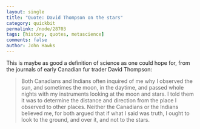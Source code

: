 ```yaml
---
layout: single 
title: "Quote: David Thompson on the stars" 
category: quickbit
permalink: /node/28703
tags: [history, quotes, metascience] 
comments: false 
author: John Hawks 
---
```


This is maybe as good a definition of science as one could hope for, from the journals of early Canadian fur trader David Thompson: 

<blockquote>Both Canadians and Indians often inquired of me why I observed the sun, and sometimes the moon, in the daytime, and passed whole nights with my instruments looking at the moon and stars. I told them it was to determine the distance and direction from the place I observed to other places. Neither the Canadians or the Indians believed me, for both argued that if what I said was truth, I ought to look to the ground, and over it, and not to the stars.</blockquote>

